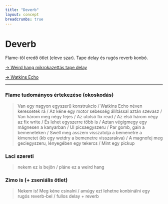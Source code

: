 ```yaml
---
title: "Deverb"
layout: concept
breadcrumbs: true
---
```


# Deverb

Flame-től eredő ötlet (eleve szar). Tape delay és rugós reverb konbó.

[&rarr; Weird hang mikrokazettás tape delay](https://www.instructables.com/Microcassette-Tape-Delay/)

[&rarr; Watkins Echo](https://www.youtube.com/watch?v=ANjz3_3gnbY)

---

### Flame tudományos értekezése (okoskodás)

> Van egy nagyon egyszerű konstrukcio 
/ Watkins Echo néven keressetek rá
/ Az kéne egy motor sebesség állítással aztán szevasz
/ Van három meg négy fejes
/ Az utolsó fix read
/ Az első három négy az fix write
/ És lehet egyszerre több is
/ Aztan végigmegy egy mágnesen a kanyarban
/ UI picsaegyszeru
/ Par gomb, gain a bemeneteken
/ Swell meg asszem visszatolja a bemenetre a kimenetet (kb egy wetdry a bemenetre visszarakva)
/ A magnofej meg geciegyszeru, lényegében egy tekercs
/ Mint egy pickup

### Laci szereti

> nekem ez is bejön / pláne ez a weird hang

### Zimo is (+ zseniális ötlet)

> Nekem is! Meg kéne csinalni / amúgy ezt lehetne konbinálni egy rugós reverb-bel / fullos delay + reverb